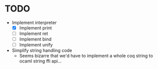 # TODO 

- Implement interpreter
	- [x] Implement print
	- [ ] Implement ret
	- [ ] Implement bind
	- [ ] Implement unify
- Simplify string handling code
	- Seems bizarre that we'd have to implement a whole coq string to ocaml string ffi api...
